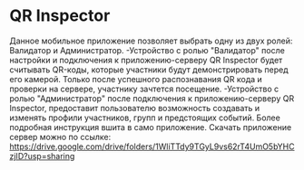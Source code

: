 # QR Inspector
 
Данное мобильное приложение позволяет выбрать одну из двух ролей: Валидатор и Администратор.
-Устройство с ролью "Валидатор" после настройки и подключения к приложению-серверу QR Inspector будет считывать QR-коды, которые участники будут демонстрировать перед его камерой. Только после успешного распознавания QR кода и проверки на сервере, участнику зачтется посещение.
-Устройство с ролью "Администратор" после подключения к приложению-серверу QR Inspector, предоставит пользователю возможность создавать и изменять профили участников, групп и предстоящих событий.
Более подробная инструкция вшита в само приложение.
Скачать приложение сервер можно по ссылке:
https://drive.google.com/drive/folders/1WliTTdy9TGyL9vs62rT4UmO5bYHCzjID?usp=sharing
